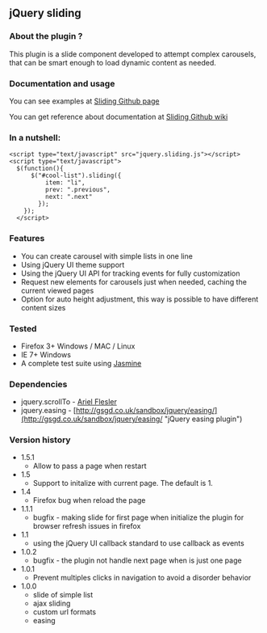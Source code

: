 ## jQuery sliding

### About the plugin ?

This plugin is a slide component developed to attempt complex carousels, that can be smart enough to load dynamic content as needed.

### Documentation and usage

You can see examples at [Sliding Github page](http://alexanmtz.github.com/sliding/ "The github page of usage examples")

You can get reference about documentation at [Sliding Github wiki](https://github.com/alexanmtz/sliding/wiki "The github wiki about the documentation")

### In a nutshell:
    <script type="text/javascript" src="jquery.sliding.js"></script>
    <script type="text/javascript">
      $(function(){
          $("#cool-list").sliding({
              item: "li",
              prev: ".previous",
              next: ".next"
            });
        });
      </script>

### Features

* You can create carousel with simple lists in one line
* Using jQuery UI theme support
* Using the jQuery UI API for tracking events for fully customization
* Request new elements for carousels just when needed, caching the current viewed pages
* Option for auto height adjustment, this way is possible to have different content sizes

### Tested

* Firefox 3+ Windows / MAC / Linux
* IE 7+ Windows
* A complete test suite using [Jasmine](http://pivotal.github.com/jasmine/ "Jasmine - BDD for your javascript")

### Dependencies
* jquery.scrollTo - [Ariel Flesler](http://flesler.blogspot.com/2007/10/jqueryscrollto.html "ScrollTo jQuery plugin")
* jquery.easing - [http://gsgd.co.uk/sandbox/jquery/easing/](http://gsgd.co.uk/sandbox/jquery/easing/ "jQuery easing plugin")

### Version history
* 1.5.1
  * Allow to pass a page when restart
* 1.5
  * Support to initalize with current page. The default is 1.
* 1.4
  * Firefox bug when reload the page
* 1.1.1
  * bugfix - making slide for first page when initialize the plugin for browser refresh issues in firefox
* 1.1
  * using the jQuery UI callback standard to use callback as events
* 1.0.2
  * bugfix - the plugin not handle next page when is just one page
* 1.0.1
  * Prevent multiples clicks in navigation to avoid a disorder behavior 
* 1.0.0
  * slide of simple list
  * ajax sliding
  * custom url formats
  * easing
